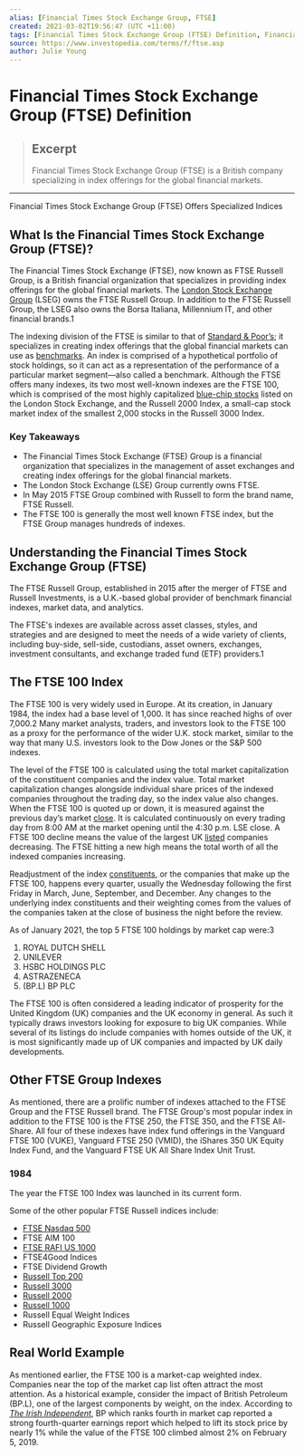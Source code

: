 ```yaml
---
alias: [Financial Times Stock Exchange Group, FTSE]
created: 2021-03-02T19:56:47 (UTC +11:00)
tags: [Financial Times Stock Exchange Group (FTSE) Definition, Financial Times Stock Exchange Group (FTSE) Offers Specialized Indices]
source: https://www.investopedia.com/terms/f/ftse.asp
author: Julie Young
---
```


# Financial Times Stock Exchange Group (FTSE) Definition

> ## Excerpt
> Financial Times Stock Exchange Group (FTSE) is a British company specializing in index offerings for the global financial markets.

---

Financial Times Stock Exchange Group (FTSE) Offers Specialized Indices
## What Is the Financial Times Stock Exchange Group (FTSE)?

The Financial Times Stock Exchange (FTSE), now known as FTSE Russell Group, is a British financial organization that specializes in providing index offerings for the global financial markets. The [London Stock Exchange Group](https://www.lseg.com/) (LSEG) owns the FTSE Russell Group. In addition to the FTSE Russell Group, the LSEG also owns the Borsa Italiana, Millennium IT, and other financial brands.1

The indexing division of the FTSE is similar to that of [Standard & Poor’s](https://www.investopedia.com/terms/s/sp.asp); it specializes in creating index offerings that the global financial markets can use as [benchmarks](https://www.investopedia.com/terms/b/benchmark.asp). An index is comprised of a hypothetical portfolio of stock holdings, so it can act as a representation of the performance of a particular market segment—also called a benchmark. Although the FTSE offers many indexes, its two most well-known indexes are the FTSE 100, which is comprised of the most highly capitalized [blue-chip stocks](https://www.investopedia.com/terms/b/bluechipstock.asp) listed on the London Stock Exchange, and the Russell 2000 Index, a small-cap stock market index of the smallest 2,000 stocks in the Russell 3000 Index.

### Key Takeaways

-   The Financial Times Stock Exchange (FTSE) Group is a financial organization that specializes in the management of asset exchanges and creating index offerings for the global financial markets.
-   The London Stock Exchange (LSE) Group currently owns FTSE.
-   In May 2015 FTSE Group combined with Russell to form the brand name, FTSE Russell.
-   The FTSE 100 is generally the most well known FTSE index, but the FTSE Group manages hundreds of indexes.

## Understanding the Financial Times Stock Exchange Group (FTSE)

The FTSE Russell Group, established in 2015 after the merger of FTSE and Russell Investments, is a U.K.-based global provider of benchmark financial indexes, market data, and analytics.

The FTSE's indexes are available across asset classes, styles, and strategies and are designed to meet the needs of a wide variety of clients, including buy-side, sell-side, custodians, asset owners, exchanges, investment consultants, and exchange traded fund (ETF) providers.1

## The FTSE 100 Index

The FTSE 100 is very widely used in Europe. At its creation, in January 1984, the index had a base level of 1,000. It has since reached highs of over 7,000.2 Many market analysts, traders, and investors look to the FTSE 100 as a proxy for the performance of the wider U.K. stock market, similar to the way that many U.S. investors look to the Dow Jones or the S&P 500 indexes.

The level of the FTSE 100 is calculated using the total market capitalization of the constituent companies and the index value. Total market capitalization changes alongside individual share prices of the indexed companies throughout the trading day, so the index value also changes. When the FTSE 100 is quoted up or down, it is measured against the previous day’s market [close](https://www.investopedia.com/terms/c/close.asp). It is calculated continuously on every trading day from 8:00 AM at the market opening until the 4:30 p.m. LSE close. A FTSE 100 decline means the value of the largest UK [listed](https://www.investopedia.com/terms/l/listed.asp) companies decreasing. The FTSE hitting a new high means the total worth of all the indexed companies increasing.

Readjustment of the index [constituents](https://www.investopedia.com/terms/c/constituent.asp), or the companies that make up the FTSE 100, happens every quarter, usually the Wednesday following the first Friday in March, June, September, and December. Any changes to the underlying index constituents and their weighting comes from the values of the companies taken at the close of business the night before the review.

As of January 2021, the top 5 FTSE 100 holdings by market cap were:3

1.  ROYAL DUTCH SHELL             
2.  UNILEVER              
3.  HSBC HOLDINGS PLC  
4.  ASTRAZENECA       
5.  (BP.L) BP PLC  

The FTSE 100 is often considered a leading indicator of prosperity for the United Kingdom (UK) companies and the UK economy in general. As such it typically draws investors looking for exposure to big UK companies. While several of its listings do include companies with homes outside of the UK, it is most significantly made up of UK companies and impacted by UK daily developments.

## Other FTSE Group Indexes

As mentioned, there are a prolific number of indexes attached to the FTSE Group and the FTSE Russell brand. The FTSE Group's most popular index in addition to the FTSE 100 is the FTSE 250, the FTSE 350, and the FTSE All-Share. All four of these indexes have index fund offerings in the Vanguard FTSE 100 (VUKE), Vanguard FTSE 250 (VMID), the iShares 350 UK Equity Index Fund, and the Vanguard FTSE UK All Share Index Unit Trust.

### 1984

The year the FTSE 100 Index was launched in its current form.

Some of the other popular FTSE Russell indices include:

-   [FTSE Nasdaq 500](https://www.investopedia.com/terms/f/ftsenasdaq500.asp)
-   FTSE AIM 100
-   [FTSE RAFI US 1000](https://www.investopedia.com/terms/f/ftse-rafi-us-1000-index.asp)
-   FTSE4Good Indices
-   FTSE Dividend Growth
-   [Russell Top 200](https://www.investopedia.com/terms/r/russell-top200-index.asp)
-   [Russell 3000](https://www.investopedia.com/terms/r/russell_3000.asp)
-   [Russell 2000](https://www.investopedia.com/terms/r/russell2000.asp)
-   [Russell 1000](https://www.investopedia.com/terms/r/russell_1000index.asp)
-   Russell Equal Weight Indices
-   Russell Geographic Exposure Indices

## Real World Example

As mentioned earlier, the FTSE 100 is a market-cap weighted index. Companies near the top of the market cap list often attract the most attention. As a historical example, consider the impact of British Petroleum (BP.L), one of the largest components by weight, on the index. According to [_The Irish Independent_](https://www.independent.ie/world-news/ftse-100-boosted-by-bp-and-weak-pound-37785998.html), BP which ranks fourth in market cap reported a strong fourth-quarter earnings report which helped to lift its stock price by nearly 1% while the value of the FTSE 100 climbed almost 2% on February 5, 2019.
